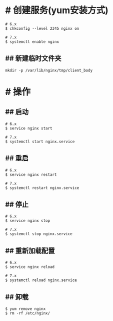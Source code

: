 # # 创建服务(yum安装方式)

```
# 6.x
$ chkconfig --level 2345 nginx on

# 7.x
$ systemctl enable nginx
```

## ## 新建临时文件夹

```
mkdir -p /var/lib/nginx/tmp/client_body
```

# # 操作
## ## 启动

```
# 6.x
$ service nginx start

# 7.x
$ systemctl start nginx.service
```
## ## 重启

```
# 6.x
$ service nginx restart

# 7.x
$ systemctl restart nginx.service
```
## ## 停止

```
# 6.x
$ service nginx stop

# 7.x
$ systemctl stop nginx.service
```

## ## 重新加载配置

```
# 6.x
$ service nginx reload

# 7.x
$ systemctl reload nginx.service
```

## ## 卸载

```
$ yum remove nginx
$ rm -rf /etc/nginx/
```
